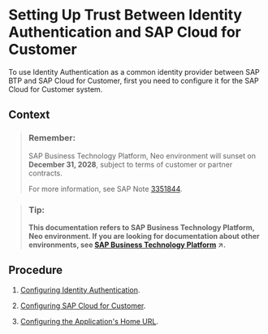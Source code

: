 <!-- loioe8b6db5a3e6f476b9f7faf31b85027df -->

# Setting Up Trust Between Identity Authentication and SAP Cloud for Customer

To use Identity Authentication as a common identity provider between SAP BTP and SAP Cloud for Customer, first you need to configure it for the SAP Cloud for Customer system.



## Context

> ### Remember:  
> SAP Business Technology Platform, Neo environment will sunset on **December 31, 2028**, subject to terms of customer or partner contracts.
> 
> For more information, see SAP Note [3351844](https://me.sap.com/notes/3351844).

> ### Tip:  
> **This documentation refers to SAP Business Technology Platform, Neo environment. If you are looking for documentation about other environments, see [SAP Business Technology Platform](https://help.sap.com/viewer/65de2977205c403bbc107264b8eccf4b/Cloud/en-US/6a2c1ab5a31b4ed9a2ce17a5329e1dd8.html "SAP Business Technology Platform (SAP BTP) is an integrated offering comprised of the following technology portfolios: application development; process automation; integration; data, analytics, and enterprise planning; artificial intelligence. The platform offers users the ability to turn data into business value, compose end-to-end business processes, connect entire IT landscapes, and personalize, build and extend SAP applications. This reduces the overall total cost of ownership maintaining SAP landscapes and third-party software across end-to-end business processes.") :arrow_upper_right:.**



## Procedure

1.  [Configuring Identity Authentication](configuring-identity-authentication-82db0cf.md).

2.  [Configuring SAP Cloud for Customer](configuring-sap-cloud-for-customer-83011bb.md).

3.  [Configuring the Application's Home URL](configuring-the-application-s-home-url-dbd170e.md).


